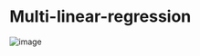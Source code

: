 # Multi-linear-regression
![image](https://github.com/Ali-Elgendy/Multi-linear-regression/assets/140459975/ad0f29a8-2a0d-4c44-8d30-02a81b722f63)
